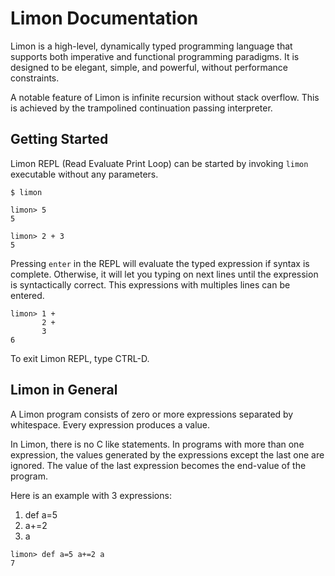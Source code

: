 # Limon Documentation

Limon is a high-level, dynamically typed programming
language that supports both imperative and functional programming
paradigms. It is designed to be elegant, simple, and powerful, without
performance constraints. 

A notable feature of Limon is infinite recursion without stack
overflow. This is achieved by the trampolined continuation passing
interpreter.

## Getting Started

Limon REPL (Read Evaluate Print Loop) can be started by invoking
`limon` executable without any parameters.

```
$ limon

limon> 5
5

limon> 2 + 3
5
```

Pressing `enter` in the REPL will evaluate the typed expression if
syntax is complete. Otherwise, it will let you typing on next lines
until the expression is syntactically correct. This expressions with
multiples lines can be entered.

```
limon> 1 +
       2 +
       3
6
```

To exit Limon REPL, type CTRL-D. 

## Limon in General

A Limon program consists of zero or more expressions separated by
whitespace. Every expression produces a value.

In Limon, there is no C like statements. In programs with more than
one expression, the values generated by the expressions except the
last one are ignored. The value of the last expression becomes the
end-value of the program.

Here is an example with 3 expressions:

1. def a=5
2. a+=2
3. a

```
limon> def a=5 a+=2 a
7
```


